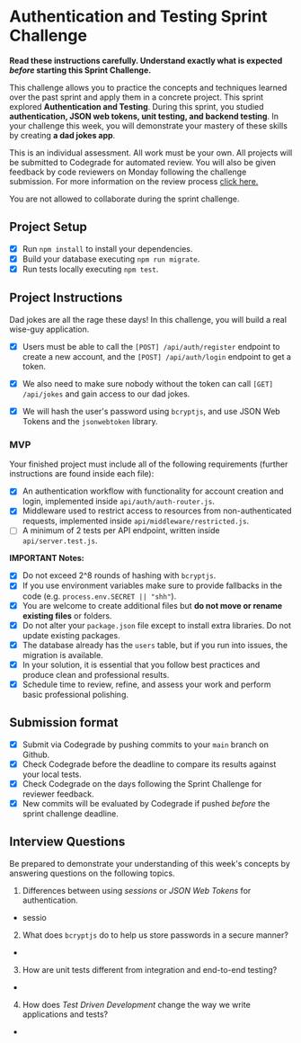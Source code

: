 # Authentication and Testing Sprint Challenge

**Read these instructions carefully. Understand exactly what is expected _before_ starting this Sprint Challenge.**

This challenge allows you to practice the concepts and techniques learned over the past sprint and apply them in a concrete project. This sprint explored **Authentication and Testing**. During this sprint, you studied **authentication, JSON web tokens, unit testing, and backend testing**. In your challenge this week, you will demonstrate your mastery of these skills by creating **a dad jokes app**.

This is an individual assessment. All work must be your own. All projects will be submitted to Codegrade for automated review. You will also be given feedback by code reviewers on Monday following the challenge submission. For more information on the review process [click here.](https://www.notion.so/bloomtech/How-to-View-Feedback-in-CodeGrade-c5147cee220c4044a25de28bcb6bb54a)

You are not allowed to collaborate during the sprint challenge.

## Project Setup

- [x] Run `npm install` to install your dependencies.
- [x] Build your database executing `npm run migrate`.
- [x] Run tests locally executing `npm test`.

## Project Instructions

Dad jokes are all the rage these days! In this challenge, you will build a real wise-guy application.

- [x] Users must be able to call the `[POST] /api/auth/register` endpoint to create a new account, and the `[POST] /api/auth/login` endpoint to get a token.

- [x] We also need to make sure nobody without the token can call `[GET] /api/jokes` and gain access to our dad jokes.

- [x] We will hash the user's password using `bcryptjs`, and use JSON Web Tokens and the `jsonwebtoken` library.

### MVP

Your finished project must include all of the following requirements (further instructions are found inside each file):

- [x] An authentication workflow with functionality for account creation and login, implemented inside `api/auth/auth-router.js`.
- [x] Middleware used to restrict access to resources from non-authenticated requests, implemented inside `api/middleware/restricted.js`.
- [ ] A minimum of 2 tests per API endpoint, written inside `api/server.test.js`.

**IMPORTANT Notes:**

- [x] Do not exceed 2^8 rounds of hashing with `bcryptjs`.
- [x] If you use environment variables make sure to provide fallbacks in the code (e.g. `process.env.SECRET || "shh"`).
- [x] You are welcome to create additional files but **do not move or rename existing files** or folders.
- [x] Do not alter your `package.json` file except to install extra libraries. Do not update existing packages.
- [x] The database already has the `users` table, but if you run into issues, the migration is available.
- [x] In your solution, it is essential that you follow best practices and produce clean and professional results.
- [x] Schedule time to review, refine, and assess your work and perform basic professional polishing.

## Submission format

- [x] Submit via Codegrade by pushing commits to your `main` branch on Github.
- [x] Check Codegrade before the deadline to compare its results against your local tests.
- [x] Check Codegrade on the days following the Sprint Challenge for reviewer feedback.
- [x] New commits will be evaluated by Codegrade if pushed _before_ the sprint challenge deadline.

## Interview Questions

Be prepared to demonstrate your understanding of this week's concepts by answering questions on the following topics.

1. Differences between using _sessions_ or _JSON Web Tokens_ for authentication.

- sessio

2. What does `bcryptjs` do to help us store passwords in a secure manner?

- 

3. How are unit tests different from integration and end-to-end testing?

- 

4. How does _Test Driven Development_ change the way we write applications and tests?

- 
